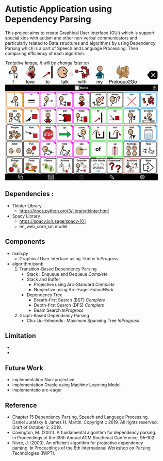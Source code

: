 # Autistic Application using Dependency Parsing 
This project aims to create Graphical User Interface (GUI) which is support special kids with autism and other non-verbal communicators and particularly related to Data structures and algorithms by using Dependency Parsing which is a part of Speech and Language Processing. Then comparing efficiency of each algorithm.

*Tentative Image, it will be change later on*  
<img src = "figures/proloque2go.jpeg" width="600">

## Dependencies :
- Tkinter Library
    - https://docs.python.org/3/library/tkinter.html
- Spacy Library
    - https://spacy.io/usage/spacy-101
    - en_web_core_sm model

## Components

- main.py
    - Graphical User Interface using Tkinter *InProgress*
- algorithm.ipynb
    1. Transition-Based Dependency Parsing
        - Stack : Enqueue and Dequeue *Complete*
        - Stack and Buffer
            - Projective using Arc-Standard *Complete*
            - Nonjective using Arc-Eager *FutureWork*
        - Dependency Tree
            - Breath-first Search (BST) *Complete*
            - Depth-first Search (DFS) *Complete*
            - Beam Search *InProgress*
    2. Graph-Based Dependency Parsing
        - Chu-Liu-Edmonds : Maximum Spanning Tree *InProgress*

## Limitation
- 
- 

## Future Work
- Implementation Non-projective
- Implementation Oracle using Machine Learning Model
- Implementatio arc-eager

## Reference
- Chapter 15 Dependency Parsing, Speech and Language Processing. Daniel Jurafsky & James H. Martin. Copyright c 2019. All rights reserved. Draft of October 2, 2019.
- Covington, M. (2001). A fundamental algorithm for dependency parsing. In Proceedings of the 39th Annual ACM Southeast Conference, 95–102.
- Nivre, J. (2003). An efficient algorithm for projective dependency parsing. In Proceedings of the 8th International Workshop on Parsing Technologies (IWPT).